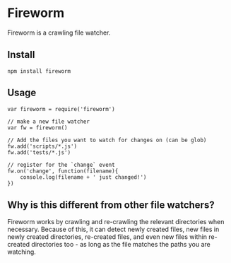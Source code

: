 Fireworm
========

Fireworm is a crawling file watcher.

Install
-------

    npm install fireworm

Usage
-----

    var fireworm = require('fireworm')

    // make a new file watcher
    var fw = fireworm()

    // Add the files you want to watch for changes on (can be glob)
    fw.add('scripts/*.js')
    fw.add('tests/*.js')

    // register for the `change` event
    fw.on('change', function(filename){
        console.log(filename + ' just changed!')
    })

Why is this different from other file watchers?
-----------------------------------------------

Fireworm works by crawling and re-crawling the relevant directories when necessary. Because of this, it can detect newly created files, new files in newly created directories, re-created files, and even new files within re-created directories too - as long as the file matches the paths you are watching.
